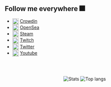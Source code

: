 ## Follow me everywhere 🎆

- <img src="https://user-images.githubusercontent.com/105888199/183713783-0eaf98c8-3dda-42c3-b767-23603cca9e4f.png" alt="Crowdin icon" align="center" width="20"> [Crowdin]
- <img src="https://user-images.githubusercontent.com/105888199/183715903-fc1d0bd0-1431-47eb-9da9-a2cacf72f51f.png" alt="OpenSea icon" align="center" width="20"> [OpenSea]
- <img src="https://user-images.githubusercontent.com/105888199/183715105-4c2a8797-b565-4691-94d6-493ebb0e9b96.png" alt="Steam icon" align="center" width="20"> [Steam]
- <img src="https://user-images.githubusercontent.com/105888199/183715564-e59c3c0f-6003-4d62-af5c-0d005da8c009.png" alt="Twitch icon" align="center" width="20"> [Twitch]
- <img src="https://user-images.githubusercontent.com/105888199/183714519-3c3e8ebc-e04a-421f-87d3-ef84b51eaf27.png" alt="Twitter icon" align="center" width="20"> [Twitter]
- <img src="https://user-images.githubusercontent.com/105888199/183715678-bd9036b1-9f28-44d1-8110-a21a62a55fa5.png" alt="Youtube icon" align="center" width="20"> [Youtube]

<br/>
<br/>

<div align="center">

![Stats](https://github-readme-stats.vercel.app/api?username=YuZesky&show_icons=true&theme=tokyonight) ![Top langs](https://github-readme-stats.vercel.app/api/top-langs/?username=YuZesky&layout=compact&theme=tokyonight)

</div>

<!-- Links -->
[Crowdin]: https://crowdin.com/profile/YuZesky
[OpenSea]: https://opensea.io/YuZesky
[Steam]: https://steamcommunity.com/id/yuzesky
[Twitch]: https://www.twitch.tv/yuzesky
[Twitter]: https://twitter.com/YuriZesky
[Youtube]: https://www.youtube.com/channel/UCStUz0lwZEcevLBw9BlMgaw

